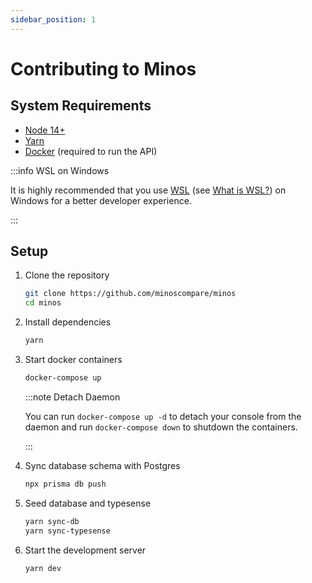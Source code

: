 ```yaml
---
sidebar_position: 1
---
```


# Contributing to Minos

## System Requirements

- [Node 14+](https://nodejs.org/en/)
- [Yarn](https://classic.yarnpkg.com/lang/en/docs/install/)
- [Docker](https://docs.docker.com/get-docker/) (required to run the API)

:::info WSL on Windows

It is highly recommended that you use [WSL](https://docs.microsoft.com/en-us/windows/wsl/install)
(see [What is WSL?](https://docs.microsoft.com/en-us/windows/wsl/about))
on Windows for a better developer experience.

:::

## Setup

1. Clone the repository

   ```bash
   git clone https://github.com/minoscompare/minos
   cd minos
   ```

2. Install dependencies

   ```bash
   yarn
   ```

3. Start docker containers

   ```bash
   docker-compose up
   ```

   :::note Detach Daemon

   You can run `docker-compose up -d` to detach your console from the daemon and run `docker-compose down` to shutdown
   the containers.

   :::

4. Sync database schema with Postgres

   ```bash
   npx prisma db push
   ```

5. Seed database and typesense

   ```bash
   yarn sync-db
   yarn sync-typesense
   ```

6. Start the development server
   ```bash
   yarn dev
   ```
